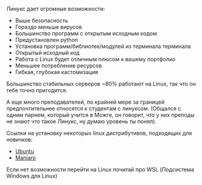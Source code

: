 Линукс дает огромные возможности:

- Выше безопасность
- Гораздо меньше вирусов
- Большинство программ с открытым исходным кодом
- Предустановлен python
- Уcтановка программ/библиотек/модулей из терминала терминала
- Открытый исходный код
- Работа с Linux будет отличным плюсом к вашему портфолио
- Меньшее потребление ресурсов
- Гибкая, глубокая кастомизация

Большинство стабильных серверов ~80% работают на Linux, так что он тебе точно пригодится.

А еще много преподавателей, по крайней мере за границей предпочтительнее относятся к студентам с линуксом. (Общался с одним парнем, который учится в Можге, он говорит, что у них преподы не знают что такое Линукс, ну думаю уровень ты понял).

Ссылки на установку некоторых linux дистрибутивов, подходящих для новичков:

- [Ubuntu](https://ubuntu.com/download)
- [Manjaro](https://manjaro.org/products/download/x86)

Если нет возможности перейти на Linux почитай про WSL (Подсистема Windows для Linux)